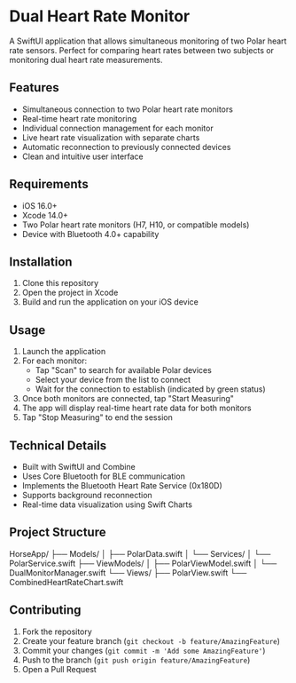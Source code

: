 # Dual Heart Rate Monitor

A SwiftUI application that allows simultaneous monitoring of two Polar heart rate sensors. Perfect for comparing heart rates between two subjects or monitoring dual heart rate measurements.

## Features

- Simultaneous connection to two Polar heart rate monitors
- Real-time heart rate monitoring
- Individual connection management for each monitor
- Live heart rate visualization with separate charts
- Automatic reconnection to previously connected devices
- Clean and intuitive user interface

## Requirements

- iOS 16.0+
- Xcode 14.0+
- Two Polar heart rate monitors (H7, H10, or compatible models)
- Device with Bluetooth 4.0+ capability

## Installation

1. Clone this repository
2. Open the project in Xcode
3. Build and run the application on your iOS device

## Usage

1. Launch the application
2. For each monitor:
   - Tap "Scan" to search for available Polar devices
   - Select your device from the list to connect
   - Wait for the connection to establish (indicated by green status)
3. Once both monitors are connected, tap "Start Measuring"
4. The app will display real-time heart rate data for both monitors
5. Tap "Stop Measuring" to end the session

## Technical Details

- Built with SwiftUI and Combine
- Uses Core Bluetooth for BLE communication
- Implements the Bluetooth Heart Rate Service (0x180D)
- Supports background reconnection
- Real-time data visualization using Swift Charts

## Project Structure

  HorseApp/
├── Models/
│ ├── PolarData.swift
│ └── Services/
│ └── PolarService.swift
├── ViewModels/
│ ├── PolarViewModel.swift
│ └── DualMonitorManager.swift
└── Views/
├── PolarView.swift
└── CombinedHeartRateChart.swift


## Contributing

1. Fork the repository
2. Create your feature branch (`git checkout -b feature/AmazingFeature`)
3. Commit your changes (`git commit -m 'Add some AmazingFeature'`)
4. Push to the branch (`git push origin feature/AmazingFeature`)
5. Open a Pull Request

